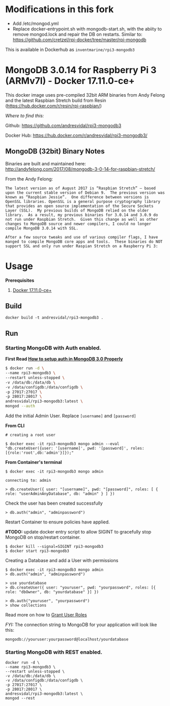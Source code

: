 # Modifications in this fork

 - Add /etc/mongod.yml
 - Replace docker-entrypoint.sh with mongodb-start.sh, with the abiity to remove mongod.lock 
 and repair the DB on restarts. 
 Similar to: https://github.com/cretzel/rpi-docker/tree/master/rpi-mongodb
 
 This is available in Dockerhub as `inventmarine/rpi3-mongodb3`
 
 
# MongoDB 3.0.14 for Raspberry Pi 3 (ARMv7l) - Docker 17.11.0-ce+

This docker image uses pre-compiled 32bit ARM binaries from Andy Felong and the latest Raspbian Stretch build from Resin (https://hub.docker.com/r/resin/rpi-raspbian/)

*Where to find this:*

Github: https://github.com/andresvidal/rpi3-mongodb3

Docker Hub: https://hub.docker.com/r/andresvidal/rpi3-mongodb3/

## MongoDB (32bit) Binary Notes

Binaries are built and maintained here: http://andyfelong.com/2017/08/mongodb-3-0-14-for-raspbian-stretch/

From the Andy Felong:

```
The latest version as of August 2017 is “Raspbian Stretch” — based upon the current stable version of Debian 9.  The previous version was known as “Raspbian Jessie”.  One difference between versions is OpenSSL libraries. OpenSSL is a general purpose cryptography library that provides an open source implementation of the Secure Sockets Layer (SSL).  My previous builds of MongoDB relied on the older library.  As a result, my previous binaries for 3.0.14 and 3.0.9 do not run under Raspbian Stretch.  Given this change as well as other changes to MongoDB source and newer compilers, I could no longer compile MongoDB 3.0.14 with SSL.

After a few source tweaks and use of various compiler flags, I have manged to compile MongoDB core apps and tools.  These binaries do NOT support SSL and only run under Raspian Stretch on a Raspberry Pi 3:
```

# Usage

**Prerequisites**

1. [Docker 17.11.0-ce+](https://www.google.com/search?q=installing+the+latest+docker+on+raspberry+pi+3)

## Build

```
docker build -t andresvidal/rpi3-mongodb3 .
```

## Run

### Starting MongoDB with Auth enabled. 

**First Read [How to setup auth in MongoDB 3.0 Properly](https://medium.com/@matteocontrini/how-to-setup-auth-in-mongodb-3-0-properly-86b60aeef7e8)**

```bash
$ docker run -d \
--name rpi3-mongodb3 \
--restart unless-stopped \
-v /data/db:/data/db \
-v /data/configdb:/data/configdb \
-p 27017:27017 \
-p 28017:28017 \
andresvidal/rpi3-mongodb3:latest \
mongod --auth
```

Add the initial Admin User. Replace `[username]` and `[password]`

**From CLI**

```
# creating a root user

$ docker exec -it rpi3-mongodb3 mongo admin --eval "db.createUser({user: '[username]', pwd: '[password]', roles:[{role:'root',db:'admin'}]});"
```

**From Container's terminal**

```
$ docker exec -it rpi3-mongodb3 mongo admin

connecting to: admin

> db.createUser({ user: "[username]", pwd: "[password]", roles: [ { role: "userAdminAnyDatabase", db: "admin" } ] })
```

Check the user has been created successfully

```
> db.auth("admin", "adminpassword")
```

Restart Container to ensure policies have applied.

**\#TODO:** update docker entry script to allow SIGINT to gracefully stop MongoDB on stop/restart container.

```
$ docker kill --signal=SIGINT rpi3-mongodb3
$ docker start rpi3-mongodb3
```

Creating a Database and add a User with permissions

```
$ docker exec -it rpi3-mongodb3 mongo admin
> db.auth("admin", "adminpassword")

> use yourdatabase
> db.createUser({ user: "youruser", pwd: "yourpassword", roles: [{ role: "dbOwner", db: "yourdatabase" }] })

> db.auth("youruser", "yourpassword")
> show collections
```

Read more on how to [Grant User Roles](https://docs.mongodb.com/manual/reference/method/db.grantRolesToUser/#db.grantRolesToUser)

*FYI:* The connection string to MongoDB for your application will look like this:

```
mongodb://youruser:yourpassword@localhost/yourdatabase
```

### Starting MongoDB with REST enabled.

```
docker run -d \
--name rpi3-mongodb3 \
--restart unless-stopped \
-v /data/db:/data/db \
-v /data/configdb:/data/configdb \
-p 27017:27017 \
-p 28017:28017 \
andresvidal/rpi3-mongodb3:latest \
mongod --rest
```